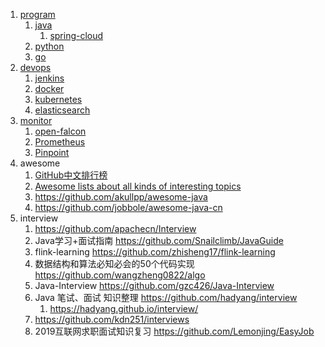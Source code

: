 
1. [program](./program)
    1. [java](./program/01.java)
        1. [spring-cloud](./program/01.java/04.spring-cloud)
    2. [python](./program/02.python)
    3. [go](./program/03.Go)
2. [devops](./devops)
    1. [jenkins](./devops/02.jenkins)
    2. [docker](./devops/05.docker)
    3. [kubernetes](./devops/06.kubernetes)
    4. [elasticsearch](./devops/07.elasticsearch)
3. [monitor](./monitor)
    1. [open-falcon](./monitor/01.open-falcon)
    2. [Prometheus](./monitor/02.Prometheus)
    3. [Pinpoint](./monitor/03.Pinpoint)
4. awesome
    1. [GitHub中文排行榜](https://github.com/kon9chunkit/GitHub-Chinese-Top-Charts)
    2. [Awesome lists about all kinds of interesting topics](https://github.com/sindresorhus/awesome/)
    3. https://github.com/akullpp/awesome-java
    4. https://github.com/jobbole/awesome-java-cn
5. interview
    1. https://github.com/apachecn/Interview
    2. Java学习+面试指南 https://github.com/Snailclimb/JavaGuide
    3. flink-learning https://github.com/zhisheng17/flink-learning
    4. 数据结构和算法必知必会的50个代码实现 https://github.com/wangzheng0822/algo
    5. Java-Interview https://github.com/gzc426/Java-Interview
    6. Java 笔试、面试 知识整理 https://github.com/hadyang/interview
        1. https://hadyang.github.io/interview/
    7. https://github.com/kdn251/interviews
    8. 2019互联网求职面试知识复习 https://github.com/Lemonjing/EasyJob